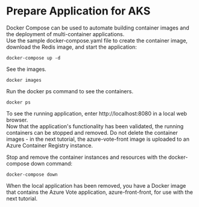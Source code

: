 # Prepare Application for AKS
Docker Compose can be used to automate building container images and the deployment of multi-container applications.  
Use the sample docker-compose.yaml file to create the container image, download the Redis image, and start the application:  
```
docker-compose up -d
```
See the images.    
```
docker images
```
Run the docker ps command to see the containers.  
```
docker ps
```
To see the running application, enter http://localhost:8080 in a local web browser.  
Now that the application's functionality has been validated, the running containers can be stopped and removed. Do not delete the container images - in the next tutorial, the azure-vote-front image is uploaded to an Azure Container Registry instance.  

Stop and remove the container instances and resources with the docker-compose down command:  
```
docker-compose down
```
When the local application has been removed, you have a Docker image that contains the Azure Vote application, azure-front-front, for use with the next tutorial.  
